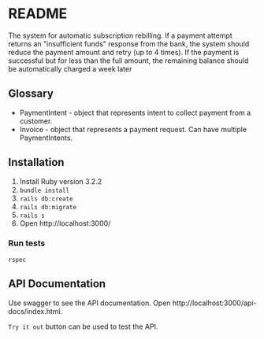# README

The system for automatic subscription rebilling. If a payment attempt returns an "insufficient funds" response
from the bank, the system should reduce the payment amount and retry (up to 4 times). If the
payment is successful but for less than the full amount, the remaining balance should be
automatically charged a week later

## Glossary
* PaymentIntent - object that represents intent to collect payment from a customer. 
* Invoice - object that represents a payment request. Can have multiple PaymentIntents.

## Installation

1. Install Ruby version 3.2.2
2. `bundle install`
3. `rails db:create`
4. `rails db:migrate`
5. `rails s`
6. Open http://localhost:3000/

### Run tests

`rspec`

## API Documentation

Use swagger to see the API documentation. Open http://localhost:3000/api-docs/index.html.

`Try it out` button can be used to test the API.
